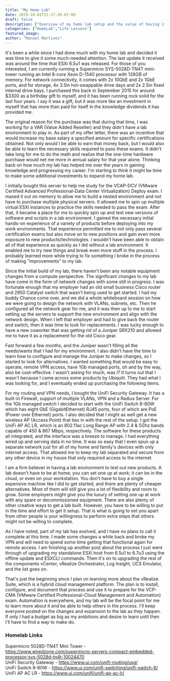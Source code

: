 ```yaml
---
title: "My Home Lab"
date: 2019-10-01T21:27:30-07:00
draft: false
description: ["Overview of my home lab setup and the value of having it."]
categories: ["HomeLab","Life Lessons"]
featured_image:
author: "Manuel Martinez"
---
```


It's been a while since I had done much with my home lab and decided it was time to give it some much-needed attention. The last update it received was around the time that ESXi 6.5u1 was released. For those of you interested, I am currently running a Supermicro SYS-5028D-TN4T mini-tower running an Intel 8-core Xeon D-1540 processor with 128GB of memory. For network connectivity, it comes with 2x 10GbE and 2x 1GbE ports, and for storage, 4x 3.5in hot-swappable drive days and 2x 2.5in fixed internal drive bays. I purchased this back in September 2015 for around $3300 as a birthday gift to myself, and it has been running rock solid for the last four years. I say it was a gift, but it was more like an investment in myself that has more than paid for itself in the knowledge dividends it has provided me. 

The original reason for the purchase was that during that time, I was working for a VAR (Value Added Reseller) and they didn't have a lab environment to play in. As part of my offer letter, there was an incentive that would increase my base salary a specified amount for specific certifications obtained. Not only would I be able to earn that money back, but I would also be able to learn the necessary skills required to pass these exams. It didn't take long for me to do the math and realize that the one-time hardware purchase would net me more in annual salary for that year alone. Thinking back on how much my lab has helped me over the years in gaining knowledge and progressing my career. I'm starting to think it might be time to make some additional investments to expand my home lab.

I initially bought this server to help me study for the VCAP-DCV (VMware Certified Advanced Professional-Data Center Virtualization) Deploy exam. I maxed it out on memory to allow me to build a nested environment and not have to purchase multiple physical servers. It allowed me to spin up multiple virtual ESXi instances to practice the skills needed to pass the exam. After that, it became a place for me to quickly spin up and test new versions of software and scripts in a lab environment. I gained the necessary initial hands-on experience of a variety of products before deploying into my work environments. That experience permitted me to not only pass several certification exams but also move on to new positions and gain even more exposure to new products/technologies. I wouldn't have been able to obtain all of that experience as quickly as I did without a lab environment. It enabled me to try new things and break even more stuff in the process. I probably learned more while trying to fix something I broke in the process of making "improvements" to my lab.

Since the initial build of my lab, there haven't been any notable equipment changes from a compute perspective. The significant changes to my lab have come in the form of network changes with some still in progress. I was fortunate enough that my employer had an old small business Cisco router and 2950 Catalyst switch that wasn't being used to get started. I had my buddy Chance come over, and we did a whole whiteboard session on how we were going to design the network with VLANs, subnets, etc. Then he configured all the network gear for me, and it was then up to me to start setting up the servers to support the new environment and align with the network design. When I left that employer and had to give back the router and switch, then it was time to look for replacements. I was lucky enough to have a new coworker that was getting rid of a Juniper SRX210 and allowed me to have it as a replacement for the old Cisco gear. 

Fast forward a few months, and the Juniper wasn't filling all the needs/wants that I had for my environment. I also didn't have the time to learn how to configure and manage the Juniper to make changes, so I started to look for alternatives. I wanted something that would be easy to operate, remote VPN access, have 1Gb managed ports, oh and by the way, also be cost-effective. I wasn't asking for much, was I? It turns out that I wasn't because I came across some products by Ubiquiti. They had what I was looking for, and I eventually ended up purchasing the following items. 

For my routing and VPN needs, I bought the UniFi Security Gateway. It has a built-in Firewall, support of multiple VLANs, VPN and a Radius Server. For the 1Gb managed switch I decided to start with the UniFi Switch 8-60W which has eight GbE (GigabitEthernet) RJ45 ports, four of which are PoE (Power over Ethernet) ports. I also decided that I might as well get a new wireless AP (Access Point) that ties in with the rest of the setup. I got the UniFi AP AC LR, which is an 802.11ac Long Range AP with 2.4 & 5Ghz bands capable of 450 & 867 Mbps, respectively. The software for these products all integrated, and the interface was a breeze to manage. I had everything wired up and serving data in no time. It was so easy that I even spun up a separate network just for all of my home and family's devices with only internet access. That allowed me to keep my lab separated and secure from any other device in my house that only required access to the internet.

I am a firm believer in having a lab environment to test out new products. A lab doesn't have to be at home; you can set one up at work; it can be in the cloud, or even on your workstation. You don't have to buy a single expensive machine like I did to get started, and there are plenty of cheaper alternatives. Most of them will still give you a lot of flexibility and room to grow. Some employers might give you the luxury of setting one up at work with any spare or decommissioned equipment. There are also plenty of other creative ways to get a lab built. However, you have to be willing to put in the time and effort to get it setup. That is what is going to set you apart from other people is your willingness to perform extra steps that others might not be willing to complete. 

As I have noted, part of my lab has evolved, and I have no plans to call it complete at this time. I made some changes a while back and broke my VPN and will need to spend some time getting that functional again for remote access. I am finishing up another post about the process I just went through of upgrading my standalone ESXi host from 6.5u1 to 6.7u3 using the offline update and ESXCLI commands. Then it's on to upgrading the rest of the components vCenter, vRealize Orchestrator, Log Insight, UCS Emulator, and the list goes on. 

That's just the beginning since I plan on learning more about the vRealize Suite, which is a hybrid cloud management platform. The plan is to install, configure, and document that process and use it to prepare for the VCP-CMA (VMware Certified Professional-Cloud Management and Automation) exam. Automation is everywhere, and my lab will be the focal point for me to learn more about it and be able to help others in the process. I'll keep everyone posted on the changes and expansion to the lab as they happen. If only I had a budget as big as my ambitions and desire to learn until then I'll have to find a way to make do.


### Homelab Links
Supermicro 5028D-TN4T Mini Tower - https://www.wiredzone.com/supermicro-servers-compact-embedded-processor-sys-5028d-tn4t-10024470
<br>
UniFi Security Gateway - https://www.ui.com/unifi-routing/usg/
<br>
UniFi Switch 8-60W - https://www.ui.com/unifi-switching/unifi-switch-8/
<br>
UniFi AP AC LR - https://www.ui.com/unifi/unifi-ap-ac-lr/
